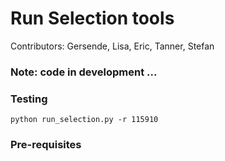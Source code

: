# Run Selection tools

Contributors: Gersende, Lisa, Eric, Tanner, Stefan

### Note: code in development ...

### Testing

`python run_selection.py -r 115910`

### Pre-requisites
